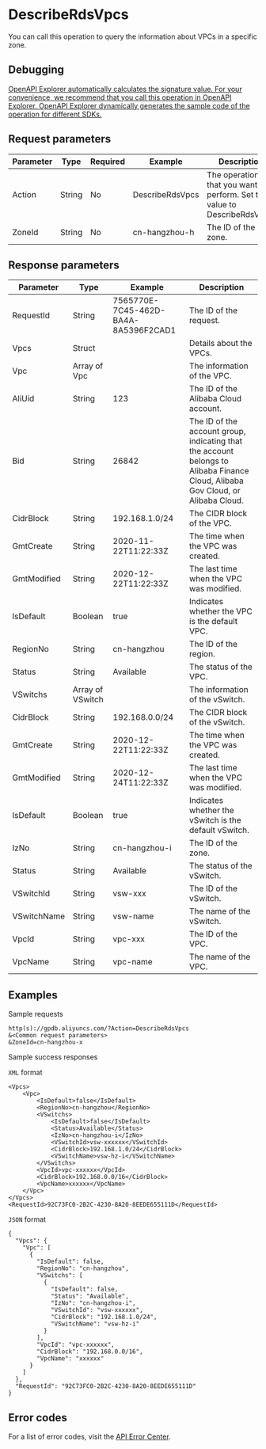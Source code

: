 # DescribeRdsVpcs

You can call this operation to query the information about VPCs in a specific zone.

## Debugging

[OpenAPI Explorer automatically calculates the signature value. For your convenience, we recommend that you call this operation in OpenAPI Explorer. OpenAPI Explorer dynamically generates the sample code of the operation for different SDKs.](https://api.aliyun.com/#product=gpdb&api=DescribeRdsVpcs&type=RPC&version=2016-05-03)

## Request parameters

|Parameter|Type|Required|Example|Description|
|---------|----|--------|-------|-----------|
|Action|String|No|DescribeRdsVpcs|The operation that you want to perform. Set the value to DescribeRdsVpcs. |
|ZoneId|String|No|cn-hangzhou-h|The ID of the zone. |

## Response parameters

|Parameter|Type|Example|Description|
|---------|----|-------|-----------|
|RequestId|String|7565770E-7C45-462D-BA4A-8A5396F2CAD1|The ID of the request. |
|Vpcs|Struct| |Details about the VPCs. |
|Vpc|Array of Vpc| |The information of the VPC. |
|AliUid|String|123|The ID of the Alibaba Cloud account. |
|Bid|String|26842|The ID of the account group, indicating that the account belongs to Alibaba Finance Cloud, Alibaba Gov Cloud, or Alibaba Cloud. |
|CidrBlock|String|192.168.1.0/24|The CIDR block of the VPC. |
|GmtCreate|String|2020-11-22T11:22:33Z|The time when the VPC was created. |
|GmtModified|String|2020-12-22T11:22:33Z|The last time when the VPC was modified. |
|IsDefault|Boolean|true|Indicates whether the VPC is the default VPC. |
|RegionNo|String|cn-hangzhou|The ID of the region. |
|Status|String|Available|The status of the VPC. |
|VSwitchs|Array of VSwitch| |The information of the vSwitch. |
|CidrBlock|String|192.168.0.0/24|The CIDR block of the vSwitch. |
|GmtCreate|String|2020-12-22T11:22:33Z|The time when the VPC was created. |
|GmtModified|String|2020-12-24T11:22:33Z|The last time when the VPC was modified. |
|IsDefault|Boolean|true|Indicates whether the vSwitch is the default vSwitch. |
|IzNo|String|cn-hangzhou-i|The ID of the zone. |
|Status|String|Available|The status of the vSwitch. |
|VSwitchId|String|vsw-xxx|The ID of the vSwitch. |
|VSwitchName|String|vsw-name|The name of the vSwitch. |
|VpcId|String|vpc-xxx|The ID of the VPC. |
|VpcName|String|vpc-name|The name of the VPC. |

## Examples

Sample requests

```
http(s)://gpdb.aliyuncs.com/?Action=DescribeRdsVpcs
&<Common request parameters>
&ZoneId=cn-hangzhou-x
```

Sample success responses

`XML` format

```
<Vpcs>
    <Vpc>
        <IsDefault>false</IsDefault>
        <RegionNo>cn-hangzhou</RegionNo>
        <VSwitchs>
            <IsDefault>false</IsDefault>
            <Status>Available</Status>
            <IzNo>cn-hangzhou-i</IzNo>
            <VSwitchId>vsw-xxxxxx</VSwitchId>
            <CidrBlock>192.168.1.0/24</CidrBlock>
            <VSwitchName>vsw-hz-i</VSwitchName>
        </VSwitchs>
        <VpcId>vpc-xxxxxx</VpcId>
        <CidrBlock>192.168.0.0/16</CidrBlock>
        <VpcName>xxxxxx</VpcName>
    </Vpc>
</Vpcs>
<RequestId>92C73FC0-2B2C-4230-8A20-8EEDE655111D</RequestId>
```

`JSON` format

```
{
  "Vpcs": {
    "Vpc": [
      {
        "IsDefault": false,
        "RegionNo": "cn-hangzhou",
        "VSwitchs": [
          {
            "IsDefault": false,
            "Status": "Available",
            "IzNo": "cn-hangzhou-i",
            "VSwitchId": "vsw-xxxxxx",
            "CidrBlock": "192.168.1.0/24",
            "VSwitchName": "vsw-hz-i"
          }
        ],
        "VpcId": "vpc-xxxxxx",
        "CidrBlock": "192.168.0.0/16",
        "VpcName": "xxxxxx"
      }
    ]
  },
  "RequestId": "92C73FC0-2B2C-4230-8A20-8EEDE655111D"
}
```

## Error codes

For a list of error codes, visit the [API Error Center](https://error-center.alibabacloud.com/status/product/gpdb).

